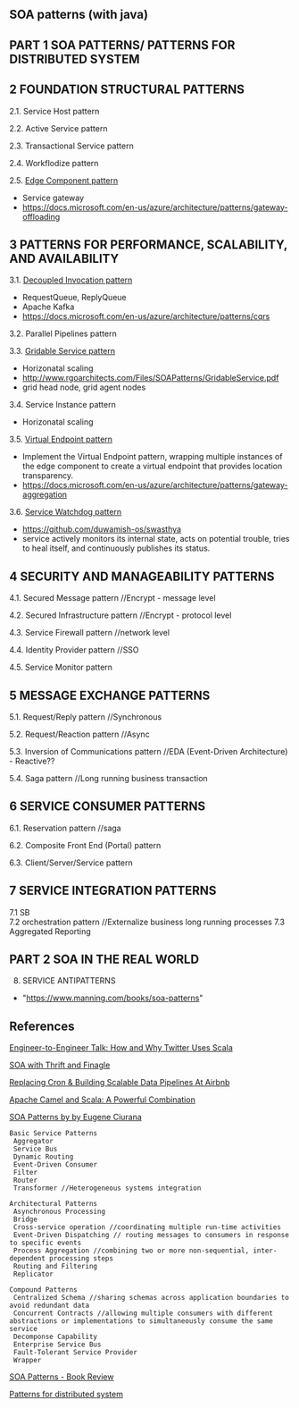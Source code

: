 SOA patterns (with java)
----------------------------

PART 1 SOA PATTERNS/ PATTERNS FOR DISTRIBUTED SYSTEM
----------------------


2 FOUNDATION STRUCTURAL PATTERNS
--

2.1. Service Host pattern

2.2. Active Service pattern

2.3. Transactional Service pattern

2.4. Workflodize pattern

2.5. [Edge Component pattern](http://www.rgoarchitects.com/Files/SOAPatterns/EdgeComponent.pdf)
- Service gateway
- https://docs.microsoft.com/en-us/azure/architecture/patterns/gateway-offloading

3 PATTERNS FOR PERFORMANCE, SCALABILITY, AND AVAILABILITY
------

 3.1. [Decoupled Invocation pattern](https://arnon.me/soa-patterns/decoupled-invocation/)                 
- RequestQueue, ReplyQueue 
- Apache Kafka
- https://docs.microsoft.com/en-us/azure/architecture/patterns/cqrs
 
 3.2. Parallel Pipelines pattern
 
 3.3. [Gridable Service pattern](https://arnon.me/soa-patterns/gridable-service/)                     
 - Horizonatal scaling
 - http://www.rgoarchitects.com/Files/SOAPatterns/GridableService.pdf
 - grid head node, grid agent nodes
 
 3.4. Service Instance pattern                     
 - Horizonatal scaling
 
 3.5. [Virtual Endpoint pattern](https://arnon.me/soa-patterns/virtual-endpoint/)
 - Implement the Virtual Endpoint pattern, wrapping multiple instances of the edge component 
 to create a virtual endpoint that provides location transparency.
 - https://docs.microsoft.com/en-us/azure/architecture/patterns/gateway-aggregation
 
 3.6. [Service Watchdog pattern](https://arnon.me/soa-patterns/service-watchdog/)
- https://github.com/duwamish-os/swasthya
- service actively monitors its internal state, acts on potential trouble, 
tries to heal itself, and continuously publishes its status.

4 SECURITY AND MANAGEABILITY PATTERNS
------------------------

 4.1. Secured Message pattern                       //Encrypt - message level
 
 4.2. Secured Infrastructure pattern                //Encrypt - protocol level
 
 4.3. Service Firewall pattern                      //network level
 
 4.4. Identity Provider pattern                     //SSO
 
 4.5. Service Monitor pattern

5 MESSAGE EXCHANGE PATTERNS
----------------------------

5.1. Request/Reply pattern                          //Synchronous

5.2. Request/Reaction pattern                       //Async

5.3. Inversion of Communications pattern            //EDA (Event-Driven Architecture) - Reactive??

5.4. Saga pattern                                   //Long running business transaction
 

6 SERVICE CONSUMER PATTERNS
---------------

 6.1. Reservation pattern                            //saga
 
 6.2. Composite Front End (Portal) pattern
            
 6.3. Client/Server/Service pattern
 

7 SERVICE INTEGRATION PATTERNS
------------

 7.1 SB                                             
 7.2 orchestration pattern                          //Externalize business long running processes
 7.3 Aggregated Reporting                           

PART 2 SOA IN THE REAL WORLD
--------------------------------------


8. SERVICE ANTIPATTERNS

- "https://www.manning.com/books/soa-patterns"


References
---------------

[Engineer-to-Engineer Talk: How and Why Twitter Uses Scala](https://www.redfin.com/devblog/2010/05/how_and_why_twitter_uses_scala.html)

[SOA with Thrift and Finagle](http://www.slideshare.net/bancek/soa-with-thrift-and-finagle)

[Replacing Cron & Building Scalable Data Pipelines At Airbnb](http://www.typesafe.com/resources/case-studies-and-stories/replacing-cron--building-scalable-data-pipelines-at-airbnb)

[Apache Camel and Scala: A Powerful Combination](http://www.kai-waehner.de/blog/2011/06/23/apache-camel-and-scala-a-powerful-combination/)

[SOA Patterns by by Eugene Ciurana](https://dzone.com/refcardz/soa-patterns)

```
Basic Service Patterns
 Aggregator
 Service Bus
 Dynamic Routing
 Event-Driven Consumer
 Filter
 Router
 Transformer //Heterogeneous systems integration 

Architectural Patterns
 Asynchronous Processing
 Bridge
 Cross-service operation //coordinating multiple run-time activities
 Event-Driven Dispatching // routing messages to consumers in response to specific events
 Process Aggregation //combining two or more non-sequential, inter-dependent processing steps
 Routing and Filtering
 Replicator

Compound Patterns
 Centralized Schema //sharing schemas across application boundaries to avoid redundant data 
 Concurrent Contracts //allowing multiple consumers with different abstractions or implementations to simultaneously consume the same service
 Decomponse Capability
 Enterprise Service Bus
 Fault-Tolerant Service Provider
 Wrapper

```

[SOA Patterns - Book Review](http://mkuthan.github.io/blog/2014/06/26/soa-patterns-book-review/)

[Patterns for distributed system](http://www.slideshare.net/pagsousa/patterns-fro-distributed-systems)
